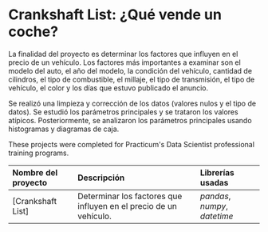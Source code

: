 # Crankshaft List: ¿Qué vende un coche?

La finalidad del proyecto es determinar los factores que influyen en el precio de un vehículo. Los factores más importantes a examinar son el modelo del auto, el año del modelo, la condición del vehículo, cantidad de cilindros, el tipo de combustible, el millaje, el tipo de transmisión, el tipo de vehículo, el color y los días que estuvo publicado el anuncio.

Se realizó una limpieza y corrección de los datos (valores nulos y el tipo de datos). Se estudió los parámetros principales y se trataron los valores atípicos. Posteriormente, se analizaron los parámetros principales usando histogramas y diagramas de caja.

These projects were completed for Practicum's Data Scientist professional training programs.

| Nombre del proyecto | Descripción | Librerías usadas| 
| :---------------------- | :---------------------- | :---------------------- |
| [Crankshaft List] | Determinar los factores que influyen en el precio de un vehículo. | *pandas*, *numpy*, *datetime*|
